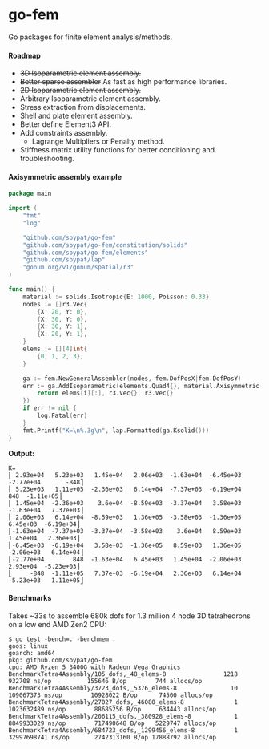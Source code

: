 # go-fem
Go packages for finite element analysis/methods.

#### Roadmap
* ~~3D Isoparametric element assembly.~~
* ~~Better sparse assembler~~ As fast as high performance libraries.
* ~~2D Isoparametric element assembly.~~
* ~~Arbitrary Isoparametric element assembly.~~
* Stress extraction from displacements.
* Shell and plate element assembly.
* Better define Element3 API.
* Add constraints assembly.
  - Lagrange Multipliers or Penalty method.
* Stiffness matrix utility functions for better conditioning and troubleshooting.



#### Axisymmetric assembly example
```go
package main

import (
	"fmt"
	"log"

	"github.com/soypat/go-fem"
	"github.com/soypat/go-fem/constitution/solids"
	"github.com/soypat/go-fem/elements"
	"github.com/soypat/lap"
	"gonum.org/v1/gonum/spatial/r3"
)

func main() {
	material := solids.Isotropic{E: 1000, Poisson: 0.33}
	nodes := []r3.Vec{
		{X: 20, Y: 0},
		{X: 30, Y: 0},
		{X: 30, Y: 1},
		{X: 20, Y: 1},
	}
	elems := [][4]int{
		{0, 1, 2, 3},
	}

	ga := fem.NewGeneralAssembler(nodes, fem.DofPosX|fem.DofPosY)
	err := ga.AddIsoparametric(elements.Quad4{}, material.Axisymmetric(), 1, func(i int) (elem []int, xC, yC r3.Vec) {
		return elems[i][:], r3.Vec{}, r3.Vec{}
	})
	if err != nil {
		log.Fatal(err)
	}
	fmt.Printf("K=\n%.3g\n", lap.Formatted(ga.Ksolid()))
}
```

**Output:**
```
K=
⎡ 2.93e+04   5.23e+03   1.45e+04   2.06e+03  -1.63e+04  -6.45e+03  -2.77e+04       -848⎤
⎢ 5.23e+03   1.11e+05  -2.36e+03   6.14e+04  -7.37e+03  -6.19e+04        848  -1.11e+05⎥
⎢ 1.45e+04  -2.36e+03    3.6e+04  -8.59e+03  -3.37e+04   3.58e+03  -1.63e+04   7.37e+03⎥
⎢ 2.06e+03   6.14e+04  -8.59e+03   1.36e+05  -3.58e+03  -1.36e+05   6.45e+03  -6.19e+04⎥
⎢-1.63e+04  -7.37e+03  -3.37e+04  -3.58e+03    3.6e+04   8.59e+03   1.45e+04   2.36e+03⎥
⎢-6.45e+03  -6.19e+04   3.58e+03  -1.36e+05   8.59e+03   1.36e+05  -2.06e+03   6.14e+04⎥
⎢-2.77e+04        848  -1.63e+04   6.45e+03   1.45e+04  -2.06e+03   2.93e+04  -5.23e+03⎥
⎣     -848  -1.11e+05   7.37e+03  -6.19e+04   2.36e+03   6.14e+04  -5.23e+03   1.11e+05⎦
```

#### Benchmarks
Takes ~33s to assemble 680k dofs for 1.3 million 4 node 3D tetrahedrons on a low end AMD Zen2 CPU:
```
$ go test -bench=. -benchmem .
goos: linux
goarch: amd64
pkg: github.com/soypat/go-fem
cpu: AMD Ryzen 5 3400G with Radeon Vega Graphics    
BenchmarkTetra4Assembly/105_dofs,_48_elems-8                1218            932708 ns/op          155646 B/op        744 allocs/op
BenchmarkTetra4Assembly/3723_dofs,_5376_elems-8               10         109067373 ns/op        10928022 B/op      74500 allocs/op
BenchmarkTetra4Assembly/27027_dofs,_46080_elems-8              1        1023632489 ns/op        88685256 B/op     634443 allocs/op
BenchmarkTetra4Assembly/206115_dofs,_380928_elems-8            1        8849933029 ns/op        717490648 B/op   5229747 allocs/op
BenchmarkTetra4Assembly/684723_dofs,_1299456_elems-8           1        32997698741 ns/op       2742313160 B/op 17888792 allocs/op
```
